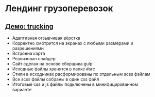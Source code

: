 # Лендинг грузоперевозок

## [Демо: trucking](https://kulich1708.github.io/trucking)

+ Адаптивная отзывчивая вёрстка
+ Корректно смотрится на экранах с любыми размерами и разрешениями
+ Встроена карта
+ Реализован слайдер
+ Сайт сделан на основе сборщика gulp
+ Исходные файлы хранятся в папке #src
+ Стили в исходниках расформированы по отдельным scss файлам
+ Все scss файлы собраны в один css файл
+ Итоговые css и js файлы подключены в минифицированном варианте
